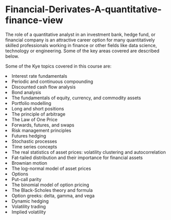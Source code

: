 <h1>Financial-Derivates-A-quantitative-finance-view</h1>

The role of a quantitative analyst in an investment bank, hedge fund, or financial company is an attractive career option for many quantitatively skilled professionals working in finance or other fields like data science, technology or engineering.  Some of the key areas covered are described below.

Some of the Kye topics covered in this course are:
<li>Interest rate fundamentals</li>
<li>Periodic and continuous compounding</li>
<li>Discounted cash flow analysis</li>
<li>Bond analysis</li>
<li>The fundamentals of equity, currency, and commodity assets</li>
<li>Portfolio modelling</li>
<li>Long and short positions</li>
<li>The principle of arbitrage</li>
<li>The Law of One Price</li>
<li>Forwards, futures, and swaps</li>
<li>Risk management principles</li>
<li>Futures hedging</li>
<li>Stochastic processes</li>
<li>Time series concepts</li>
<li>The real statistics of asset prices: volatility clustering and autocorrelation</li>
<li>Fat-tailed distribution and their importance for financial assets</li>
<li>Brownian motion</li>
<li>The log-normal model of asset prices</li>
<li>Options</li>
<li>Put-call parity</li>
<li>The binomial model of option pricing</li>
<li>The Black-Scholes theory and formula</li>
<li>Option greeks: delta, gamma, and vega</li>
<li>Dynamic hedging</li>
<li>Volatility trading</li>
<li>Implied volatility</li>
